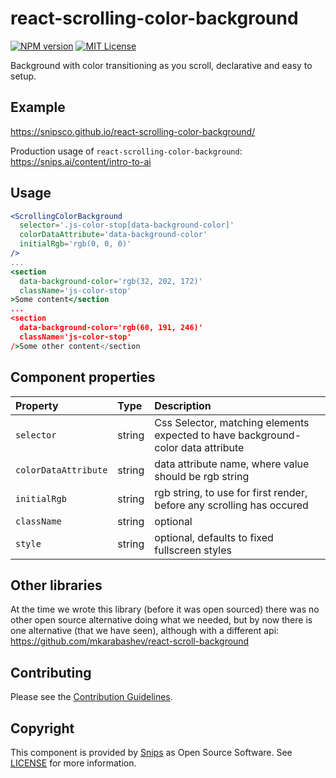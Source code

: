 # react-scrolling-color-background
[![NPM version](https://badge.fury.io/js/react-scrolling-color-background.svg)](https://www.npmjs.com/package/react-scrolling-color-background)
[![MIT License](https://img.shields.io/badge/license-MIT-blue.svg)](https://raw.githubusercontent.com/snipsco/react-scrolling-color-background/master/LICENSE)

Background with color transitioning as you scroll,
declarative and easy to setup.

## Example
https://snipsco.github.io/react-scrolling-color-background/

Production usage of `react-scrolling-color-background`:
https://snips.ai/content/intro-to-ai

## Usage

```jsx
<ScrollingColorBackground
  selector='.js-color-stop[data-background-color]'
  colorDataAttribute='data-background-color'
  initialRgb='rgb(0, 0, 0)'
/>
...
<section
  data-background-color='rgb(32, 202, 172)'
  className='js-color-stop'
>Some content</section
...
<section
  data-background-color='rgb(60, 191, 246)'
  className='js-color-stop'
/>Some other content</section
```

## Component properties

| Property | Type | Description
:---|:---|:---
| `selector` | string | Css Selector, matching elements expected to have background-color data attribute |
| `colorDataAttribute` | string | data attribute name, where value should be rgb string |
| `initialRgb` | string | rgb string, to use for first render, before any scrolling has occured |
| `className` | string | optional |
| `style` | string | optional, defaults to fixed fullscreen styles |

## Other libraries
At the time we wrote this library (before it was open sourced) there was no
other open source alternative doing what we needed, but by now there is one
alternative (that we have seen), although with a different api:
https://github.com/mkarabashev/react-scroll-background

## Contributing

Please see the [Contribution Guidelines](https://github.com/snipsco/react-scrolling-color-background/blob/master/CONTRIBUTING.md).

## Copyright
This component is provided by [Snips](https://snips.ai) as Open Source Software. See [LICENSE](https://github.com/snipsco/react-scrolling-color-background/blob/master/LICENSE) for more information.
